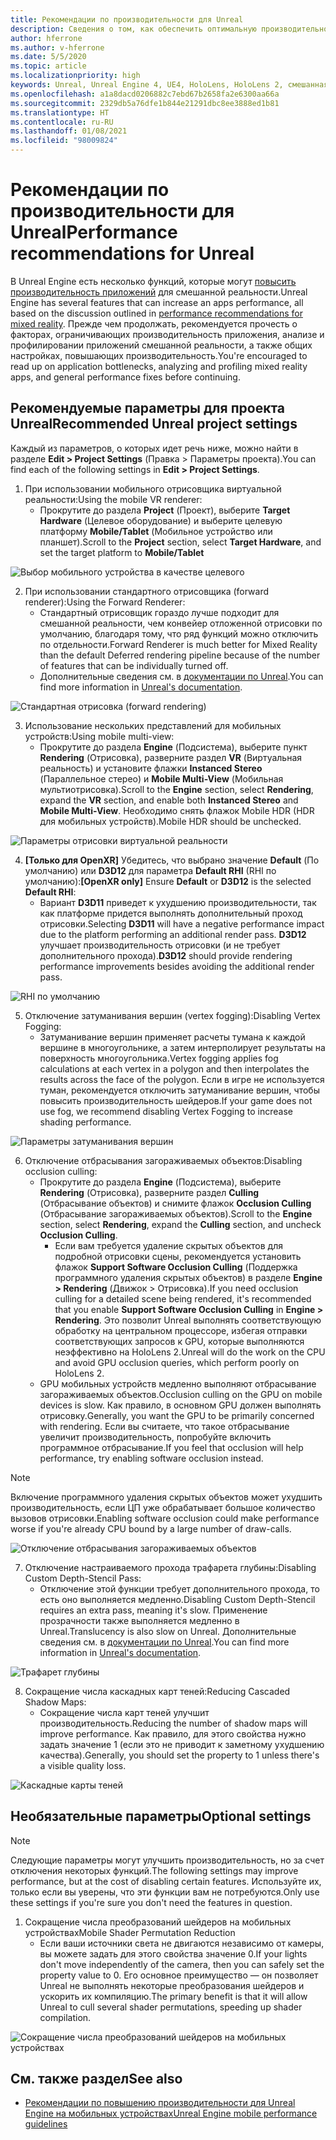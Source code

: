 ```yaml
---
title: Рекомендации по производительности для Unreal
description: Сведения о том, как обеспечить оптимальную производительность приложений смешанной реальности с помощью рекомендуемых параметров проекта Unreal.
author: hferrone
ms.author: v-hferrone
ms.date: 5/5/2020
ms.topic: article
ms.localizationpriority: high
keywords: Unreal, Unreal Engine 4, UE4, HoloLens, HoloLens 2, смешанная реальность, производительность, оптимизация, параметры, документация
ms.openlocfilehash: a1a8dacd0206882c7ebd67b2658fa2e6300aa66a
ms.sourcegitcommit: 2329db5a76dfe1b844e21291dbc8ee3888ed1b81
ms.translationtype: HT
ms.contentlocale: ru-RU
ms.lasthandoff: 01/08/2021
ms.locfileid: "98009824"
---
```

# <a name="performance-recommendations-for-unreal"></a><span data-ttu-id="fc95c-104">Рекомендации по производительности для Unreal</span><span class="sxs-lookup"><span data-stu-id="fc95c-104">Performance recommendations for Unreal</span></span>

<span data-ttu-id="fc95c-105">В Unreal Engine есть несколько функций, которые могут [повысить производительность приложений](../platform-capabilities-and-apis/understanding-performance-for-mixed-reality.md) для смешанной реальности.</span><span class="sxs-lookup"><span data-stu-id="fc95c-105">Unreal Engine has several features that can increase an apps performance, all based on the discussion outlined in [performance recommendations for mixed reality](../platform-capabilities-and-apis/understanding-performance-for-mixed-reality.md).</span></span> <span data-ttu-id="fc95c-106">Прежде чем продолжать, рекомендуется прочесть о факторах, ограничивающих производительность приложения, анализе и профилировании приложений смешанной реальности, а также общих настройках, повышающих производительность.</span><span class="sxs-lookup"><span data-stu-id="fc95c-106">You're encouraged to read up on application bottlenecks, analyzing and profiling mixed reality apps, and general performance fixes before continuing.</span></span>

## <a name="recommended-unreal-project-settings"></a><span data-ttu-id="fc95c-107">Рекомендуемые параметры для проекта Unreal</span><span class="sxs-lookup"><span data-stu-id="fc95c-107">Recommended Unreal project settings</span></span>

<span data-ttu-id="fc95c-108">Каждый из параметров, о которых идет речь ниже, можно найти в разделе **Edit > Project Settings** (Правка > Параметры проекта).</span><span class="sxs-lookup"><span data-stu-id="fc95c-108">You can find each of the following settings in **Edit > Project Settings**.</span></span>

1. <span data-ttu-id="fc95c-109">При использовании мобильного отрисовщика виртуальной реальности:</span><span class="sxs-lookup"><span data-stu-id="fc95c-109">Using the mobile VR renderer:</span></span>
    * <span data-ttu-id="fc95c-110">Прокрутите до раздела **Project** (Проект), выберите **Target Hardware** (Целевое оборудование) и выберите целевую платформу **Mobile/Tablet** (Мобильное устройство или планшет).</span><span class="sxs-lookup"><span data-stu-id="fc95c-110">Scroll to the **Project** section, select **Target Hardware**, and set the target platform to **Mobile/Tablet**</span></span>

![Выбор мобильного устройства в качестве целевого](images/unreal/performance-recommendations-img-01.png)

2. <span data-ttu-id="fc95c-112">При использовании стандартного отрисовщика (forward renderer):</span><span class="sxs-lookup"><span data-stu-id="fc95c-112">Using the Forward Renderer:</span></span> 
    * <span data-ttu-id="fc95c-113">Стандартный отрисовщик гораздо лучше подходит для смешанной реальности, чем конвейер отложенной отрисовки по умолчанию, благодаря тому, что ряд функций можно отключить по отдельности.</span><span class="sxs-lookup"><span data-stu-id="fc95c-113">Forward Renderer is much better for Mixed Reality than the default Deferred rendering pipeline because of the number of features that can be individually turned off.</span></span> 
    * <span data-ttu-id="fc95c-114">Дополнительные сведения см. в [документации по Unreal](https://docs.unrealengine.com/Platforms/VR/DevelopVR/VRPerformance/index.html).</span><span class="sxs-lookup"><span data-stu-id="fc95c-114">You can find more information in [Unreal's documentation](https://docs.unrealengine.com/Platforms/VR/DevelopVR/VRPerformance/index.html).</span></span>

![Стандартная отрисовка (forward rendering)](images/unreal/performance-recommendations-img-04.png)

3. <span data-ttu-id="fc95c-116">Использование нескольких представлений для мобильных устройств:</span><span class="sxs-lookup"><span data-stu-id="fc95c-116">Using mobile multi-view:</span></span>
    * <span data-ttu-id="fc95c-117">Прокрутите до раздела **Engine** (Подсистема), выберите пункт **Rendering** (Отрисовка), разверните раздел **VR** (Виртуальная реальность) и установите флажки **Instanced Stereo** (Параллельное стерео) и **Mobile Multi-View** (Мобильная мультиотрисовка).</span><span class="sxs-lookup"><span data-stu-id="fc95c-117">Scroll to the **Engine** section, select **Rendering**, expand the **VR** section, and enable both **Instanced Stereo** and **Mobile Multi-View**.</span></span> <span data-ttu-id="fc95c-118">Необходимо снять флажок Mobile HDR (HDR для мобильных устройств).</span><span class="sxs-lookup"><span data-stu-id="fc95c-118">Mobile HDR should be unchecked.</span></span>

![Параметры отрисовки виртуальной реальности](images/unreal/performance-recommendations-img-03.png)

4. <span data-ttu-id="fc95c-120">**[Только для OpenXR]** Убедитесь, что выбрано значение **Default** (По умолчанию) или **D3D12** для параметра **Default RHI** (RHI по умолчанию):</span><span class="sxs-lookup"><span data-stu-id="fc95c-120">**[OpenXR only]** Ensure **Default** or **D3D12** is the selected **Default RHI**:</span></span>
    * <span data-ttu-id="fc95c-121">Вариант **D3D11** приведет к ухудшению производительности, так как платформе придется выполнять дополнительный проход отрисовки.</span><span class="sxs-lookup"><span data-stu-id="fc95c-121">Selecting **D3D11** will have a negative performance impact due to the platform performing an additional render pass.</span></span> <span data-ttu-id="fc95c-122">**D3D12** улучшает производительность отрисовки (и не требует дополнительного прохода).</span><span class="sxs-lookup"><span data-stu-id="fc95c-122">**D3D12** should provide rendering performance improvements besides avoiding the additional render pass.</span></span>

![RHI по умолчанию](images/unreal/performance-recommendations-img-09.png)

5. <span data-ttu-id="fc95c-124">Отключение затуманивания вершин (vertex fogging):</span><span class="sxs-lookup"><span data-stu-id="fc95c-124">Disabling Vertex Fogging:</span></span> 
    * <span data-ttu-id="fc95c-125">Затуманивание вершин применяет расчеты тумана к каждой вершине в многоугольнике, а затем интерполирует результаты на поверхность многоугольника.</span><span class="sxs-lookup"><span data-stu-id="fc95c-125">Vertex fogging applies fog calculations at each vertex in a polygon and then interpolates the results across the face of the polygon.</span></span> <span data-ttu-id="fc95c-126">Если в игре не используется туман, рекомендуется отключить затуманивание вершин, чтобы повысить производительность шейдеров.</span><span class="sxs-lookup"><span data-stu-id="fc95c-126">If your game does not use fog, we recommend disabling Vertex Fogging to increase shading performance.</span></span>

![Параметры затуманивания вершин](images/unreal/performance-recommendations-img-05.png)

6. <span data-ttu-id="fc95c-128">Отключение отбрасывания загораживаемых объектов:</span><span class="sxs-lookup"><span data-stu-id="fc95c-128">Disabling occlusion culling:</span></span>
    * <span data-ttu-id="fc95c-129">Прокрутите до раздела **Engine** (Подсистема), выберите **Rendering** (Отрисовка), разверните раздел **Culling** (Отбрасывание объектов) и снимите флажок **Occlusion Culling** (Отбрасывание загораживаемых объектов).</span><span class="sxs-lookup"><span data-stu-id="fc95c-129">Scroll to the **Engine** section, select **Rendering**, expand the **Culling** section, and uncheck **Occlusion Culling**.</span></span>
        + <span data-ttu-id="fc95c-130">Если вам требуется удаление скрытых объектов для подробной отрисовки сцены, рекомендуется установить флажок **Support Software Occlusion Culling** (Поддержка программного удаления скрытых объектов) в разделе **Engine > Rendering** (Движок > Отрисовка).</span><span class="sxs-lookup"><span data-stu-id="fc95c-130">If you need occlusion culling for a detailed scene being rendered, it's recommended that you enable **Support Software Occlusion Culling** in **Engine > Rendering**.</span></span> <span data-ttu-id="fc95c-131">Это позволит Unreal выполнять соответствующую обработку на центральном процессоре, избегая отправки соответствующих запросов к GPU, которые выполняются неэффективно на HoloLens 2.</span><span class="sxs-lookup"><span data-stu-id="fc95c-131">Unreal will do the work on the CPU and avoid GPU occlusion queries, which perform poorly on HoloLens 2.</span></span>
    * <span data-ttu-id="fc95c-132">GPU мобильных устройств медленно выполняют отбрасывание загораживаемых объектов.</span><span class="sxs-lookup"><span data-stu-id="fc95c-132">Occlusion culling on the GPU on mobile devices is slow.</span></span> <span data-ttu-id="fc95c-133">Как правило, в основном GPU должен выполнять отрисовку.</span><span class="sxs-lookup"><span data-stu-id="fc95c-133">Generally, you want the GPU to be primarily concerned with rendering.</span></span> <span data-ttu-id="fc95c-134">Если вы считаете, что такое отбрасывание увеличит производительность, попробуйте включить программное отбрасывание.</span><span class="sxs-lookup"><span data-stu-id="fc95c-134">If you feel that occlusion will help performance, try enabling software occlusion instead.</span></span> 

> [!NOTE]
> <span data-ttu-id="fc95c-135">Включение программного удаления скрытых объектов может ухудшить производительность, если ЦП уже обрабатывает большое количество вызовов отрисовки.</span><span class="sxs-lookup"><span data-stu-id="fc95c-135">Enabling software occlusion could make performance worse if you're already CPU bound by a large number of draw-calls.</span></span>

![Отключение отбрасывания загораживаемых объектов](images/unreal/performance-recommendations-img-02.png)

7. <span data-ttu-id="fc95c-137">Отключение настраиваемого прохода трафарета глубины:</span><span class="sxs-lookup"><span data-stu-id="fc95c-137">Disabling Custom Depth-Stencil Pass:</span></span>
    * <span data-ttu-id="fc95c-138">Отключение этой функции требует дополнительного прохода, то есть оно выполняется медленно.</span><span class="sxs-lookup"><span data-stu-id="fc95c-138">Disabling Custom Depth-Stencil requires an extra pass, meaning it's slow.</span></span> <span data-ttu-id="fc95c-139">Применение прозрачности также выполняется медленно в Unreal.</span><span class="sxs-lookup"><span data-stu-id="fc95c-139">Translucency is also slow on Unreal.</span></span> <span data-ttu-id="fc95c-140">Дополнительные сведения см. в [документации по Unreal](https://docs.unrealengine.com/Engine/Performance/Guidelines/index.html).</span><span class="sxs-lookup"><span data-stu-id="fc95c-140">You can find more information in [Unreal's documentation](https://docs.unrealengine.com/Engine/Performance/Guidelines/index.html).</span></span>

![Трафарет глубины](images/unreal/performance-recommendations-img-06.png)

8. <span data-ttu-id="fc95c-142">Сокращение числа каскадных карт теней:</span><span class="sxs-lookup"><span data-stu-id="fc95c-142">Reducing Cascaded Shadow Maps:</span></span> 
    * <span data-ttu-id="fc95c-143">Сокращение числа карт теней улучшит производительность.</span><span class="sxs-lookup"><span data-stu-id="fc95c-143">Reducing the number of shadow maps will improve performance.</span></span> <span data-ttu-id="fc95c-144">Как правило, для этого свойства нужно задать значение 1 (если это не приводит к заметному ухудшению качества).</span><span class="sxs-lookup"><span data-stu-id="fc95c-144">Generally, you should set the property to 1 unless there's a visible quality loss.</span></span> 

![Каскадные карты теней](images/unreal/performance-recommendations-img-07.png)

## <a name="optional-settings"></a><span data-ttu-id="fc95c-146">Необязательные параметры</span><span class="sxs-lookup"><span data-stu-id="fc95c-146">Optional settings</span></span>

> [!NOTE]
> <span data-ttu-id="fc95c-147">Следующие параметры могут улучшить производительность, но за счет отключения некоторых функций.</span><span class="sxs-lookup"><span data-stu-id="fc95c-147">The following settings may improve performance, but at the cost of disabling certain features.</span></span> <span data-ttu-id="fc95c-148">Используйте их, только если вы уверены, что эти функции вам не потребуются.</span><span class="sxs-lookup"><span data-stu-id="fc95c-148">Only use these settings if you're sure you don't need the features in question.</span></span>

1. <span data-ttu-id="fc95c-149">Сокращение числа преобразований шейдеров на мобильных устройствах</span><span class="sxs-lookup"><span data-stu-id="fc95c-149">Mobile Shader Permutation Reduction</span></span>
    * <span data-ttu-id="fc95c-150">Если ваши источники света не двигаются независимо от камеры, вы можете задать для этого свойства значение 0.</span><span class="sxs-lookup"><span data-stu-id="fc95c-150">If your lights don't move independently of the camera, then you can safely set the property value to 0.</span></span> <span data-ttu-id="fc95c-151">Его основное преимущество — он позволяет Unreal не выполнять некоторые преобразования шейдеров и ускорить их компиляцию.</span><span class="sxs-lookup"><span data-stu-id="fc95c-151">The primary benefit is that it will allow Unreal to cull several shader permutations, speeding up shader compilation.</span></span>

![Сокращение числа преобразований шейдеров на мобильных устройствах](images/unreal/performance-recommendations-img-08.png)

## <a name="see-also"></a><span data-ttu-id="fc95c-153">См. также раздел</span><span class="sxs-lookup"><span data-stu-id="fc95c-153">See also</span></span>

* [<span data-ttu-id="fc95c-154">Рекомендации по повышению производительности для Unreal Engine на мобильных устройствах</span><span class="sxs-lookup"><span data-stu-id="fc95c-154">Unreal Engine mobile performance guidelines</span></span>]( https://docs.unrealengine.com/Platforms/Mobile/Performance/index.html)